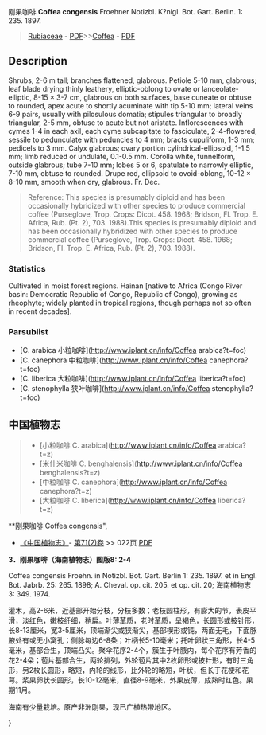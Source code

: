 刚果咖啡 **Coffea congensis** Froehner Notizbl. K?nigl. Bot. Gart. Berlin. 1: 235. 1897.

> [Rubiaceae](http://www.iplant.cn/info/Rubiaceae?t=foc) - [PDF](http://www.iplant.cn/foc/pdf/Rubiaceae.pdf)>>[Coffea](http://www.iplant.cn/info/Coffea?t=foc) - [PDF](http://www.iplant.cn/foc/pdf/Coffea.pdf)

## Description

Shrubs, 2-6 m tall; branches flattened, glabrous. Petiole 5-10 mm, glabrous; leaf blade drying thinly leathery, elliptic-oblong to ovate or lanceolate-elliptic, 8-15 × 3-7 cm, glabrous on both surfaces, base cuneate or obtuse to rounded, apex acute to shortly acuminate with tip 5-10 mm; lateral veins 6-9 pairs, usually with pilosulous domatia; stipules triangular to broadly triangular, 2-5 mm, obtuse to acute but not aristate. Inflorescences with cymes 1-4 in each axil, each cyme subcapitate to fasciculate, 2-4-flowered, sessile to pedunculate with peduncles to 4 mm; bracts cupuliform, 1-3 mm; pedicels to 3 mm. Calyx glabrous; ovary portion cylindrical-ellipsoid, 1-1.5 mm; limb reduced or undulate, 0.1-0.5 mm. Corolla white, funnelform, outside glabrous; tube 7-10 mm; lobes 5 or 6, spatulate to narrowly elliptic, 7-10 mm, obtuse to rounded. Drupe red, ellipsoid to ovoid-oblong, 10-12 × 8-10 mm, smooth when dry, glabrous. Fr. Dec.

> Reference: 
> This species is presumably diploid and has been occasionally hybridized with other species to produce commercial coffee (Purseglove, Trop. Crops: Dicot. 458. 1968; Bridson, Fl. Trop. E. Africa, Rub. (Pt. 2), 703. 1988).This species is presumably diploid and has been occasionally hybridized with other species to produce commercial coffee (Purseglove, Trop. Crops: Dicot. 458. 1968; Bridson, Fl. Trop. E. Africa, Rub. (Pt. 2), 703. 1988).

### Statistics
Cultivated in moist forest regions. Hainan [native to Africa (Congo River basin: Democratic Republic of Congo, Republic of Congo), growing as rheophyte; widely planted in tropical regions, though perhaps not so often in recent decades].

### Parsublist

* [C.  arabica  小粒咖啡](http://www.iplant.cn/info/Coffea arabica?t=foc)
* [C.  canephora  中粒咖啡](http://www.iplant.cn/info/Coffea canephora?t=foc)
* [C.  liberica  大粒咖啡](http://www.iplant.cn/info/Coffea liberica?t=foc)
* [C.  stenophylla  狭叶咖啡](http://www.iplant.cn/info/Coffea stenophylla?t=foc)

## 中国植物志

> * [小粒咖啡  C.  arabica](http://www.iplant.cn/info/Coffea arabica?t=z)
> * [米什米咖啡  C.  benghalensis](http://www.iplant.cn/info/Coffea benghalensis?t=z)
> * [中粒咖啡  C.  canephora](http://www.iplant.cn/info/Coffea canephora?t=z)
> * [大粒咖啡  C.  liberica](http://www.iplant.cn/info/Coffea liberica?t=z)

**刚果咖啡 Coffea congensis",

* [《中国植物志》](http://www.iplant.cn/frps)- [第71(2)卷](http://www.iplant.cn/frps/vol/71(2)) >> 022页 [PDF](http://www.iplant.cn/frps/pdf/71(2)/022a.PDF)

**3．刚果咖啡（海南植物志）图版8: 2-4**

Coffea congensis Froehn. in Notizbl. Bot. Gart. Berlin 1: 235. 1897. et in Engl. Bot. Jabrb. 25: 265. 1898; A. Cheval. op. cit. 205. et op. cit. 20; 海南植物志 3: 349. 1974.

灌木，高2-6米，近基部开始分枝，分枝多数；老枝圆柱形，有膨大的节，表皮平滑，淡红色，嫩枝纤细，稍扁。叶薄革质，老时革质，呈褐色，长圆形或披针形，长8-13厘米，宽3-5厘米，顶端渐尖或狭渐尖，基部楔形或钝，两面无毛，下面脉腋处有或无小窝孔；侧脉每边6-8条；叶柄长5-10毫米；托叶卵状三角形，长4-5毫米，基部合生，顶端凸尖。聚伞花序2-4个，簇生于叶腋内，每个花序有芳香的花2-4朵；苞片基部合生，两轮排列，外轮苞片其中2枚卵形或披针形，有时三角形，另2枚长圆形，略短，内轮的线形，比外轮的略短，叶状，但长于花梗和花萼。浆果卵状长圆形，长10-12毫米，直径8-9毫米，外果皮薄，成熟时红色。果期11月。

海南有少量栽培。原产非洲刚果，现已广植热带地区。

}